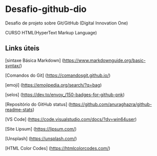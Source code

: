 # Desafio-github-dio
Desafio de projeto sobre Git/GitHub (Digital Innovation One)

CURSO HTML(HyperText Markup Language) 

## Links úteis
[sintaxe Básica Markdown] (https://www.markdownguide.org/basic-syntax/)

[Comandos do Git] (https://comandosgit.github.io/) 

[emoji] (https://emojipedia.org/search/?q=bag)

[selos] (https://dev.to/envoy_/150-badges-for-github-pnk)

[Repositório do GitHub status] (https://github.com/anuraghazra/github-readme-stats)

[VS Code] (https://code.visualstudio.com/docs/?dv=win64user)

[Site Lipsum] (https://lipsum.com/)

[Unsplash] (https://unsplash.com/)

[HTML Color Codes] (https://htmlcolorcodes.com/)
